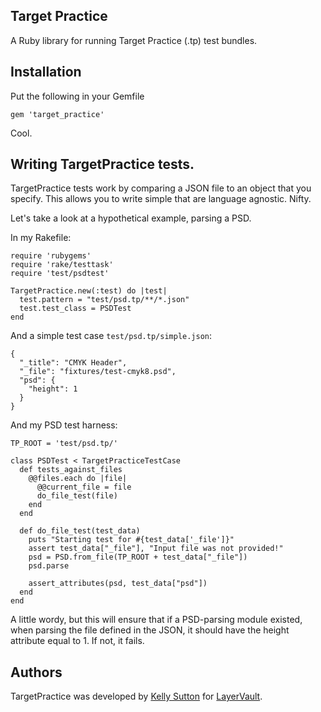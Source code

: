 ## Target Practice

A Ruby library for running Target Practice (.tp) test bundles.

## Installation

Put the following in your Gemfile

    gem 'target_practice'

Cool.

## Writing TargetPractice tests.

TargetPractice tests work by comparing a JSON file to an object that you specify.
This allows you to write simple that are language agnostic. Nifty.

Let's take a look at a hypothetical example, parsing a PSD.

In my Rakefile:

    require 'rubygems'
    require 'rake/testtask'
    require 'test/psdtest'

    TargetPractice.new(:test) do |test|
      test.pattern = "test/psd.tp/**/*.json"
      test.test_class = PSDTest
    end

And a simple test case `test/psd.tp/simple.json`:

    {
      "_title": "CMYK Header",
      "_file": "fixtures/test-cmyk8.psd",
      "psd": {
        "height": 1
      }
    }

And my PSD test harness:

    TP_ROOT = 'test/psd.tp/'

    class PSDTest < TargetPracticeTestCase
      def tests_against_files
        @@files.each do |file|
          @@current_file = file
          do_file_test(file)
        end
      end

      def do_file_test(test_data)
        puts "Starting test for #{test_data['_file']}"
        assert test_data["_file"], "Input file was not provided!"
        psd = PSD.from_file(TP_ROOT + test_data["_file"])
        psd.parse

        assert_attributes(psd, test_data["psd"])
      end
    end

A little wordy, but this will ensure that if a PSD-parsing module existed, when parsing the
file defined in the JSON, it should have the height attribute equal to 1. If not, it fails.

## Authors

TargetPractice was developed by [Kelly Sutton](http://github.com/kellysutton) for [LayerVault](http://layervault.com).
